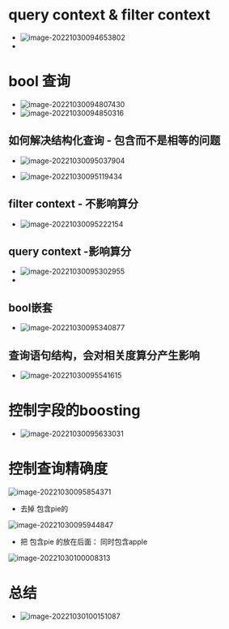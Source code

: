 # query context & filter context

- ![image-20221030094653802](img/image-20221030094653802.png)
- 

# bool 查询

- ![image-20221030094807430](img/image-20221030094807430.png)
- ![image-20221030094850316](img/image-20221030094850316.png)

## 如何解决结构化查询 - 包含而不是相等的问题

- ![image-20221030095037904](img/image-20221030095037904.png)

- ![image-20221030095119434](img/image-20221030095119434.png)

## filter context - 不影响算分

- ![image-20221030095222154](img/image-20221030095222154.png)



## query context -影响算分

- ![image-20221030095302955](img/image-20221030095302955.png)
- 

## bool嵌套

- ![image-20221030095340877](img/image-20221030095340877.png)

## 查询语句结构，会对相关度算分产生影响

- ![image-20221030095541615](img/image-20221030095541615.png)

# 控制字段的boosting

- ![image-20221030095633031](img/image-20221030095633031.png)

# 控制查询精确度

![image-20221030095854371](img/image-20221030095854371.png)

- 去掉 包含pie的

![image-20221030095944847](img/image-20221030095944847.png)

- 把 包含pie 的放在后面： 同时包含apple

![image-20221030100008313](img/image-20221030100008313.png)

# 总结

- ![image-20221030100151087](img/image-20221030100151087.png)
